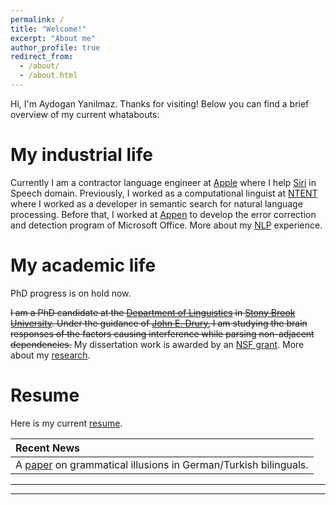 ```yaml
---
permalink: /
title: "Welcome!"
excerpt: "About me"
author_profile: true
redirect_from: 
  - /about/
  - /about.html
---
```



Hi, I'm Aydogan Yanilmaz. Thanks for visiting! Below you can find a brief overview of my current whatabouts:

My industrial life
======

Currently I am a contractor language engineer at <a href="http://www.apple.com/" target="_blank">Apple</a> where I help <a href="http://www.apple.com/siri/" target="_blank">Siri</a> in Speech domain. Previously, I worked as a computational linguist at <a href="http://www.ntent.com/" target="_blank">NTENT</a> where I worked as a developer in semantic search for 
natural language processing. Before that, I worked at <a href="http://www.appen.com/" target="_blank">Appen</a> to develop the error correction and detection program of Microsoft Office. More about my <a href="https://aydoganyanilmaz.github.io/nlp/">NLP</a> experience.  

My academic life
======
PhD progress is on hold now.

~~I am a PhD candidate at the <a href="https://linguistics.stonybrook.edu" target="_blank">Department of Linguistics</a> in <a href="https://www.stonybrook.edu" target="_blank">Stony Brook University</a>. Under the guidance of <a href="https://linguistics.stonybrook.edu/faculty/john.drury" target="_blank">John E. Drury</a>, I am studying the brain responses of the factors causing interference while parsing non-adjacent dependencies.~~  My dissertation work is awarded by an <a href="https://www.nsf.gov/awardsearch/showAward?AWD_ID=1730289&HistoricalAwards=false" target="_blank">NSF grant</a>. More about my <a href="https://aydoganyanilmaz.github.io/research/">research</a>. 

Resume
======

Here is my current <a href="https://aydoganyanilmaz.github.io/files/AydoganYanilmaz_CV.pdf" target="_blank">resume</a>.

| Recent News   |
| :------------ |
| A <a href="https://par.nsf.gov/servlets/purl/10131048" target="_blank">paper</a> on grammatical illusions in German/Turkish bilinguals.       |
---

---
